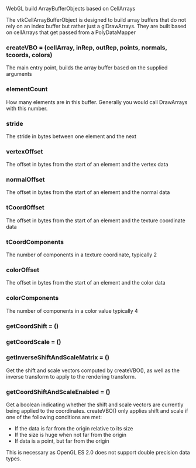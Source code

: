 WebGL build ArrayBufferObjects based on CellArrays

The vtkCellArrayBufferObject is designed to build array buffers that do not rely on 
an index buffer but rather just a glDrawArrays. They are built based on cellArrays
that get passed from a PolyDataMapper

###   createVBO = (cellArray, inRep, outRep, points, normals, tcoords, colors)

The main entry point, builds the array buffer based on the supplied arguments

### elementCount

How many elements are in this buffer. Generally you would call DrawArrays 
with this number.

### stride

The stride in bytes between one element and the next

### vertexOffset

The offset in bytes from the start of an element and the vertex data

### normalOffset

The offset in bytes from the start of an element and the normal data

### tCoordOffset

The offset in bytes from the start of an element and the texture coordinate data

### tCoordComponents

The number of components in a texture coordinate, typically 2

### colorOffset

The offset in bytes from the start of an element and the color data

### colorComponents

The number of components in a color value typically 4

###   getCoordShift = ()
###   getCoordScale = ()
###   getInverseShiftAndScaleMatrix = ()

Get the shift and scale vectors computed by createVBO(), as well as the inverse transform to apply to the rendering transform.

###   getCoordShiftAndScaleEnabled = ()

Get a boolean indicating whether the shift and scale vectors are currently being applied to the coordinates.
createVBO() only applies shift and scale if one of the following conditions are met:
* If the data is far from the origin relative to its size
* If the size is huge when not far from the origin
* If data is a point, but far from the origin

This is necessary as OpenGL ES 2.0 does not support double precision data types.
